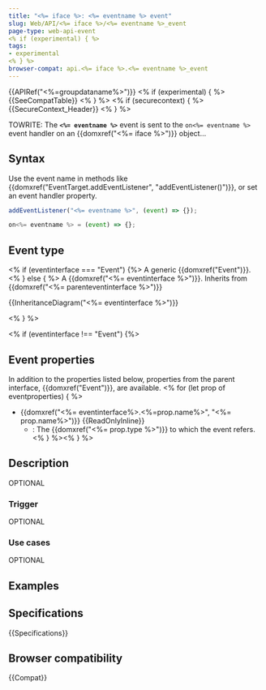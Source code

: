 ```yaml
---
title: "<%= iface %>: <%= eventname %> event"
slug: Web/API/<%= iface %>/<%= eventname %>_event
page-type: web-api-event
<% if (experimental) { %>
tags:
- experimental
<% } %>
browser-compat: api.<%= iface %>.<%= eventname %>_event
---
```

{{APIRef("<%=groupdataname%>")}}
<% if (experimental) { %>
{{SeeCompatTable}}
<% } %>
<% if (securecontext) { %>
{{SecureContext_Header}}
<% } %>

TOWRITE: The **`<%= eventname %>`** event is sent to the `on<%= eventname %>` event handler on an {{domxref("<%= iface %>")}} object…

## Syntax

Use the event name in methods like {{domxref("EventTarget.addEventListener", "addEventListener()")}}, or set an event handler property.

```js
addEventListener("<%= eventname %>", (event) => {});

on<%= eventname %> = (event) => {};
```

## Event type

<% if (eventinterface === "Event") {%>
A generic {{domxref("Event")}}.
<% } else { %>
A {{domxref("<%= eventinterface %>")}}. Inherits from {{domxref("<%= parenteventinterface %>")}}

{{InheritanceDiagram("<%= eventinterface %>")}}

<% } %>

<% if (eventinterface !== "Event") {%>
## Event properties

In addition to the properties listed below, properties from the parent interface, {{domxref("Event")}}, are available.
<% for (let prop of eventproperties) { %>
- {{domxref("<%= eventinterface%>.<%=prop.name%>", "<%= prop.name%>")}} {{ReadOnlyInline}}
  - : The {{domxref("<%= prop.type %>")}} to which the event refers.
<% } %><% } %>

## Description

OPTIONAL

### Trigger

OPTIONAL

### Use cases

OPTIONAL

## Examples

## Specifications

{{Specifications}}

## Browser compatibility

{{Compat}}

